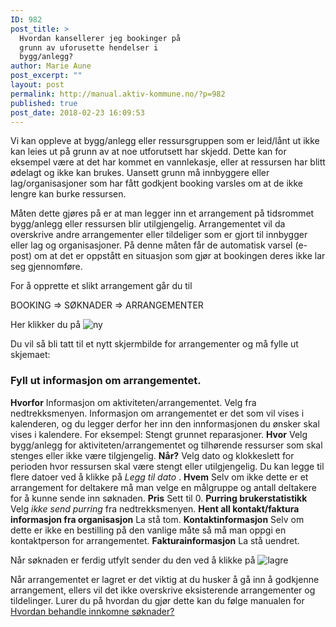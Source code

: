 ```yaml
---
ID: 982
post_title: >
  Hvordan kansellerer jeg bookinger på
  grunn av uforusette hendelser i
  bygg/anlegg?
author: Marie Aune
post_excerpt: ""
layout: post
permalink: http://manual.aktiv-kommune.no/?p=982
published: true
post_date: 2018-02-23 16:09:53
---
```

Vi kan oppleve at bygg/anlegg eller ressursgruppen som er leid/lånt ut ikke kan leies ut på grunn av at noe utforutsett har skjedd. Dette kan for eksempel være at det har kommet en vannlekasje, eller at ressursen har blitt ødelagt og ikke kan brukes. Uansett grunn må innbyggere eller lag/organisasjoner som har fått godkjent booking varsles om at de ikke lengre kan burke ressursen. 

Måten dette gjøres på er at man legger inn et arrangement på tidsrommet bygg/anlegg eller ressursen blir utilgjengelig. Arrangementet vil da overskrive andre arrangementer eller tildeliger som er gjort til innbygger eller lag og organisasjoner. På denne måten får de automatisk varsel (e-post) om at det er oppstått en situasjon som gjør at bookingen deres ikke lar seg gjennomføre.

For å opprette et slikt arrangement går du til

BOOKING => SØKNADER => ARRANGEMENTER 

Her klikker du på 
![ny](http://manual.aktiv-kommune.no/wp-content/uploads/2017/12/NY.png)

Du vil så bli tatt til et nytt skjermbilde for arrangementer og må fylle ut skjemaet: 

### Fyll ut informasjon om arrangementet.
**Hvorfor** Informasjon om aktiviteten/arrangementet. Velg fra nedtrekksmenyen. Informasjon om arrangementet er det som vil vises i kalenderen, og du legger derfor her inn den innformasjonen du ønsker skal vises i kalendere. For eksempel: Stengt grunnet reparasjoner. 
**Hvor** Velg bygg/anlegg for aktiviteten/arrangementet og tilhørende ressurser som skal stenges eller ikke være tilgjengelig. 
**Når?** Velg dato og klokkeslett for perioden hvor ressursen skal være stengt eller utilgjengelig. Du kan legge til flere datoer ved å klikke på *Legg til dato* .
**Hvem** Selv om ikke dette er et arrangement for deltakere må man velge en målgruppe og antall deltakere for å kunne sende inn søknaden. 
**Pris** Sett til 0. 
**Purring brukerstatistikk** Velg *ikke send purring* fra nedtrekksmenyen.
**Hent all kontakt/faktura informasjon fra organisasjon** La stå tom.
**Kontaktinformasjon** Selv om dette er ikke en bestilling på den vanlige måte så må man oppgi en kontaktperson for arrangementet.
**Fakturainformasjon** La stå uendret. 

Når søknaden er ferdig utfylt sender du den ved å klikke på 
![lagre](http://manual.aktiv-kommune.no/wp-content/uploads/2018/01/sendfrontend.png) 


Når arrangementet er lagret er det viktig at du husker å gå inn å godkjenne arrangement, ellers vil det ikke overskrive eksisterende arrangementer og tildelinger. 
Lurer du på hvordan du gjør dette kan du følge manualen for [Hvordan behandle innkomne søknader?](https://manual.aktiv-kommune.no/?p=298)